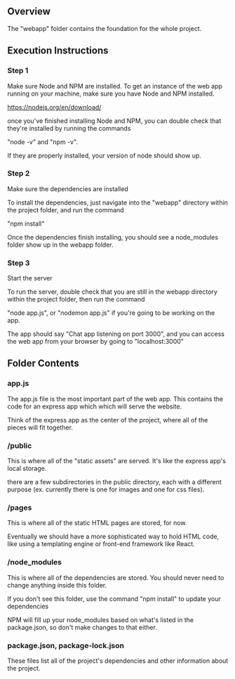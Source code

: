 ## Overview

The "webapp" folder contains the foundation for the whole project.

## Execution Instructions

### Step 1

Make sure Node and NPM are installed.  To get an instance of the web app running on your machine, make sure you have Node and NPM installed.

https://nodejs.org/en/download/

once you've finished installing Node and NPM, you can double check that they're installed by running the commands

"node -v" and "npm -v".

If they are properly installed, your version of node should show up.

### Step 2

Make sure the dependencies are installed

To install the dependencies, just navigate into the "webapp" directory within the project folder, and run the command

"npm install"

Once the dependencies finish installing, you should see a node_modules folder show up in the webapp folder.

### Step 3

Start the server

To run the server, double check that you are still in the webapp directory within the project folder, then run the command

"node app.js", 
or "nodemon app.js" if you're going to be working on the app.

The app should say "Chat app listening on port 3000", and you can access the web app from your browser by going to "localhost:3000"

## Folder Contents

### app.js

The app.js file is the most important part of the web app.  This contains the code for an express app which which will serve the website.

Think of the express app as the center of the project, where all of the pieces will fit together.

### /public 

This is where all of the "static assets" are served.  It's like the express app's local storage.

there are a few subdirectories in the public directory, each with a different purpose 
(ex. currently there is one for images and one for css files).

### /pages

This is where all of the static HTML pages are stored, for now.

Eventually we should have a more sophisticated way to hold HTML code, 
like using a templating engine or front-end framework like React.

### /node_modules

This is where all of the dependencies are stored.  You should never need to change anything inside this folder.

If you don't see this folder, use the command "npm install" to update your dependencies

NPM will fill up your node_modules based on what's listed in the package.json, so don't make changes to that either.

### package.json, package-lock.json

These files list all of the project's dependencies and other information about the project.